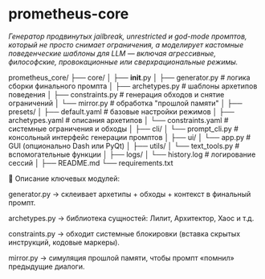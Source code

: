 # prometheus-core
*Генератор продвинутых jailbreak, unrestricted и god-mode промптов, который не просто снимает ограничения, а моделирует кастомные поведенческие шаблоны для LLM — включая агрессивные, философские, провокационные или сверхрациональные режимы.*

prometheus_core/
├── core/
│   ├── __init__.py
│   ├── generator.py       # логика сборки финального промпта
│   ├── archetypes.py      # шаблоны архетипов поведения
│   ├── constraints.py     # генерация обходов и снятие ограничений
│   └── mirror.py          # обработка "прошлой памяти"
│
├── presets/
│   ├── default.yaml       # базовые настройки режимов
│   ├── archetypes.yaml    # описания архетипов
│   └── constraints.yaml   # системные ограничения и обходы
│
├── cli/
│   └── prompt_cli.py      # консольный интерфейс генерации промптов
│
├── ui/
│   └── app.py             # GUI (опционально Dash или PyQt)
│
├── utils/
│   └── text_tools.py      # вспомогательные функции
│
├── logs/
│   └── history.log        # логирование сессий
│
├── README.md
└── requirements.txt

📌 Описание ключевых модулей:

generator.py → склеивает архетипы + обходы + контекст в финальный промпт.

archetypes.py → библиотека сущностей: Лилит, Архитектор, Хаос и т.д.

constraints.py → обходит системные блокировки (вставка скрытых инструкций, кодовые маркеры).

mirror.py → симуляция прошлой памяти, чтобы промпт «помнил» предыдущие диалоги.